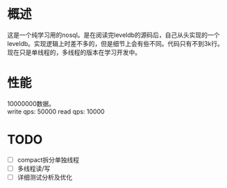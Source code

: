 # 概述
这是一个纯学习用的nosql。是在阅读完leveldb的源码后，自己从头实现的一个leveldb。实现逻辑上时差不多的，但是细节上会有些不同。代码只有不到3k行。现在只是单线程的，多线程的版本在学习开发中。

# 性能
10000000数据。  
write qps: 50000
read qps: 10000

# TODO
-[ ] compact拆分单独线程
-[ ] 多线程读/写
-[ ] 详细测试分析及优化
